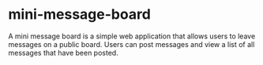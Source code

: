 # mini-message-board
A mini message board is a simple web application that allows users to leave messages on a public board. Users can post messages and view a list of all messages that have been posted.
